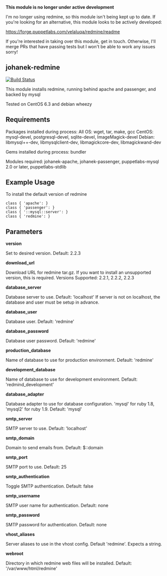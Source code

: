 **This module is no longer under active development**

I'm no longer using redmine, so this module isn't being kept up to date. If you're looking for an alternative,
this module looks to be actively developed:

https://forge.puppetlabs.com/velaluqa/redmine/readme

If you're interested in taking over this module, get in touch. Otherwise, I'll merge PRs that have passing tests
but I won't be able to work any issues sorry!

johanek-redmine
---------------

[![Build Status](https://travis-ci.org/johanek/johanek-redmine.png)](http://travis-ci.org/johanek/johanek-redmine)

This module installs redmine, running behind apache and passenger, and backed by mysql

Tested on CentOS 6.3 and debian wheezy

Requirements
------------

Packages installed during process:
All OS: wget, tar, make, gcc
CentOS: mysql-devel, postgresql-devel, sqlite-devel, ImageMagick-devel
Debian: libmysql++-dev, libmysqlclient-dev, libmagickcore-dev, libmagickwand-dev

Gems installed during process: bundler

Modules required: johanek-apache, johanek-passenger, puppetlabs-mysql 2.0 or later, puppetlabs-stdlib

Example Usage
-------------

To install the default version of redmine 

    class { 'apache': }
    class { 'passenger': }
    class { '::mysql::server': }
    class { 'redmine': }

Parameters
----------

**version**

  Set to desired version. Default: 2.2.3

**download_url**

  Download URL for redmine tar.gz. If you want to install an unsupported version, this is required.
  Versions Supported: 2.2.1, 2.2.2, 2.2.3

**database_server**

  Database server to use. Default: 'localhost'
  If server is not on localhost, the database and user must be setup in advance.

**database_user**

  Database user. Default: 'redmine'

**database_password**

  Database user password. Default: 'redmine'

**production_database**

  Name of database to use for production environment. Default: 'redmine'

**development_database**

  Name of database to use for development environment. Default: 'redmind_development'

**database_adapter**

  Database adapter to use for database configuration. 'mysql' for ruby 1.8, 'mysql2' for ruby 1.9. Default: 'mysql'

**smtp_server**

  SMTP server to use. Default: 'localhost'

**smtp_domain**

  Domain to send emails from. Default: $::domain

**smtp_port**

  SMTP port to use. Default: 25

**smtp_authentication**

  Toggle SMTP authentication. Default: false

**smtp_username**

  SMTP user name for authentication. Default: none

**smtp_password**

  SMTP password for authentication. Default: none

**vhost_aliases**

  Server aliases to use in the vhost config. Default 'redmine'. Expects a string.

**webroot**

  Directory in which redmine web files will be installed. Default: '/var/www/html/redmine'

